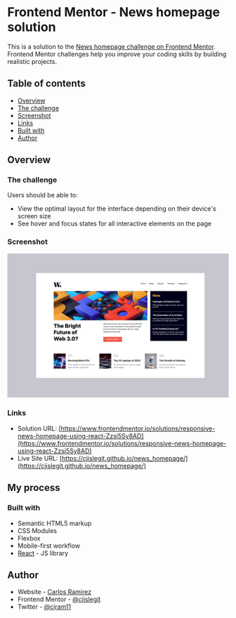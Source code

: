 # Frontend Mentor - News homepage solution

This is a solution to the [News homepage challenge on Frontend Mentor](https://www.frontendmentor.io/challenges/news-homepage-H6SWTa1MFl). Frontend Mentor challenges help you improve your coding skills by building realistic projects.

## Table of contents

- [Overview](#overview)
- [The challenge](#the-challenge)
- [Screenshot](#screenshot)
- [Links](#links)
- [Built with](#built-with)
- [Author](#author)

## Overview

### The challenge

Users should be able to:

- View the optimal layout for the interface depending on their device's screen size
- See hover and focus states for all interactive elements on the page

### Screenshot

![Screenshot of the desktop site](./design/Screenshot%202024-01-16%20204213.png)

### Links

- Solution URL: [https://www.frontendmentor.io/solutions/responsive-news-homepage-using-react-Zzsi5Sy8AD](https://www.frontendmentor.io/solutions/responsive-news-homepage-using-react-Zzsi5Sy8AD)
- Live Site URL: [https://cjislegit.github.io/news_homepage/](https://cjislegit.github.io/news_homepage/)

## My process

### Built with

- Semantic HTML5 markup
- CSS Modules
- Flexbox
- Mobile-first workflow
- [React](https://reactjs.org/) - JS library

## Author

- Website - [Carlos Ramirez](https://cjramirez.tech/)
- Frontend Mentor - [@cjislegit](https://www.frontendmentor.io/profile/cjislegit)
- Twitter - [@cjram11](https://twitter.com/cjram11)
